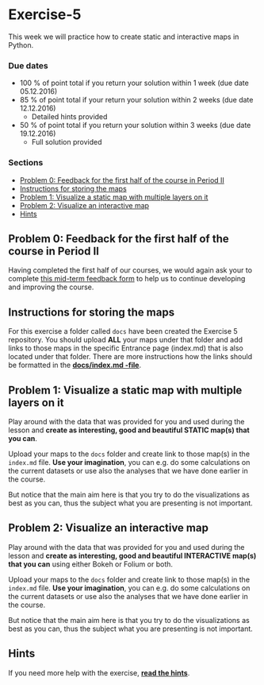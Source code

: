 # Exercise-5

This week we will practice how to create static and interactive maps in Python.  

### Due dates
 
 - 100 % of point total if you return your solution within 1 week (due date 05.12.2016)
 - 85 % of point total if your return your solution within 2 weeks (due date 12.12.2016)
   - Detailed hints provided
 - 50 % of point total if you return your solution within 3 weeks (due date 19.12.2016)
   - Full solution provided

### Sections

 - [Problem 0: Feedback for the first half of the course in Period II](#problem-0-feedback-for-the-first-half-of-the-course-in-period-ii)
 - [Instructions for storing the maps](#instructions-for-storing-the-maps)
 - [Problem 1: Visualize a static map with multiple layers on it](#problem-1-visualize-a-static-map-with-multiple-layers-on-it)
 - [Problem 2: Visualize an interactive map](#problem-2-visualize-an-interactive-map)
 - [Hints](#hints)

## Problem 0: Feedback for the first half of the course in Period II

Having completed the first half of our courses, we would again ask your to complete [this mid-term feedback form](https://elomake.helsinki.fi/lomakkeet/75455/lomake.html) to help us 
to continue developing and improving the course.

## Instructions for storing the maps

For this exercise a folder called `docs` have been created the Exercise 5 repository. You should upload **ALL** your maps under that folder and add links 
to those maps in the specific Entrance page (index.md) that is also located under that folder. There are more instructions how the links should be formatted in the [**docs/index.md -file**](docs/index.md). 

## Problem 1: Visualize a static map with multiple layers on it

Play around with the data that was provided for you and used during the lesson and **create as interesting, good and beautiful STATIC map(s) that you can**. 

Upload your maps to the `docs` folder and create link to those map(s) in the `index.md` file. **Use your imagination**, you can e.g. do some calculations on the current datasets 
or use also the analyses that we have done earlier in the course. 

But notice that the main aim here is that you try to do the visualizations as best as you can, thus the subject what you are presenting is not important.  

## Problem 2: Visualize an interactive map

Play around with the data that was provided for you and used during the lesson and **create as interesting, good and beautiful INTERACTIVE map(s) 
that you can** using either Bokeh or Folium or both. 

Upload your maps to the `docs` folder and create link to those map(s) in the `index.md` file. **Use your imagination**, you can e.g. do some calculations on the current datasets 
or use also the analyses that we have done earlier in the course. 

But notice that the main aim here is that you try to do the visualizations as best as you can, thus the subject what you are presenting is not important.  

## Hints

If you need more help with the exercise, [**read the hints**](https://github.com/Automating-GIS-processes/Lesson-5-Making-Maps/blob/master/Lesson/Exercise5-hints.md).